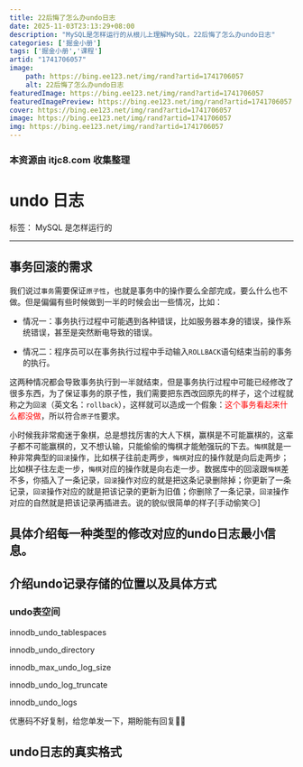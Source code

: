 ```yaml
---
title: 22后悔了怎么办undo日志
date: 2025-11-03T23:13:29+08:00
description: "MySQL是怎样运行的从根儿上理解MySQL，22后悔了怎么办undo日志"
categories: ['掘金小册']
tags: ['掘金小册','课程']
artid: "1741706057"
image:
    path: https://bing.ee123.net/img/rand?artid=1741706057
    alt: 22后悔了怎么办undo日志
featuredImage: https://bing.ee123.net/img/rand?artid=1741706057
featuredImagePreview: https://bing.ee123.net/img/rand?artid=1741706057
cover: https://bing.ee123.net/img/rand?artid=1741706057
image: https://bing.ee123.net/img/rand?artid=1741706057
img: https://bing.ee123.net/img/rand?artid=1741706057
---
```


### 本资源由 itjc8.com 收集整理
# undo 日志

标签： MySQL 是怎样运行的

---

## 事务回滚的需求
我们说过`事务`需要保证`原子性`，也就是事务中的操作要么全部完成，要么什么也不做。但是偏偏有些时候做到一半的时候会出一些情况，比如：

- 情况一：事务执行过程中可能遇到各种错误，比如服务器本身的错误，操作系统错误，甚至是突然断电导致的错误。

- 情况二：程序员可以在事务执行过程中手动输入`ROLLBACK`语句结束当前的事务的执行。

这两种情况都会导致事务执行到一半就结束，但是事务执行过程中可能已经修改了很多东西，为了保证事务的原子性，我们需要把东西改回原先的样子，这个过程就称之为`回滚`（英文名：`rollback`），这样就可以造成一个假象：<span style="color:red">这个事务看起来什么都没做</span>，所以符合`原子性`要求。

小时候我非常痴迷于象棋，总是想找厉害的大人下棋，赢棋是不可能赢棋的，这辈子都不可能赢棋的，又不想认输，只能偷偷的悔棋才能勉强玩的下去。`悔棋`就是一种非常典型的`回滚`操作，比如棋子往前走两步，`悔棋`对应的操作就是向后走两步；比如棋子往左走一步，`悔棋`对应的操作就是向右走一步。数据库中的回滚跟`悔棋`差不多，你插入了一条记录，`回滚`操作对应的就是把这条记录删除掉；你更新了一条记录，`回滚`操作对应的就是把该记录的更新为旧值；你删除了一条记录，`回滚`操作对应的自然就是把该记录再插进去。说的貌似很简单的样子[手动偷笑😏]


## 具体介绍每一种类型的修改对应的undo日志最小信息。



## 介绍undo记录存储的位置以及具体方式
### undo表空间

innodb_undo_tablespaces

innodb_undo_directory

innodb_max_undo_log_size

innodb_undo_log_truncate

innodb_undo_logs

优惠码不好复制，给您单发一下，期盼能有回复🙏🙏

## undo日志的真实格式
